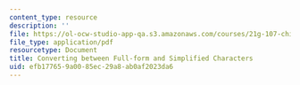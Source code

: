 ```yaml
---
content_type: resource
description: ''
file: https://ol-ocw-studio-app-qa.s3.amazonaws.com/courses/21g-107-chinese-i-streamlined-fall-2014/efb177659a0085ec29a8ab0af2023da6_MIT21G_107F14_Coverting.pdf
file_type: application/pdf
resourcetype: Document
title: Converting between Full-form and Simplified Characters
uid: efb17765-9a00-85ec-29a8-ab0af2023da6
---
```


